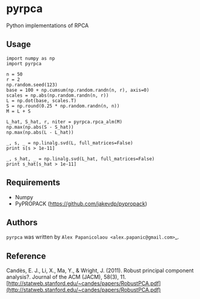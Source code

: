pyrpca
======


Python implementations of RPCA

Usage
-----

```
import numpy as np
import pyrpca

n = 50
r = 2
np.random.seed(123)
base = 100 + np.cumsum(np.random.randn(n, r), axis=0)
scales = np.abs(np.random.randn(n, r))
L = np.dot(base, scales.T)
S = np.round(0.25 * np.random.randn(n, n))
M = L + S

L_hat, S_hat, r, niter = pyrpca.rpca_alm(M)
np.max(np.abs(S - S_hat))
np.max(np.abs(L - L_hat))

_, s, _ = np.linalg.svd(L, full_matrices=False)
print s[s > 1e-11]

_, s_hat, _ = np.linalg.svd(L_hat, full_matrices=False)
print s_hat[s_hat > 1e-11]

```


Requirements
------------

+ Numpy
+ PyPROPACK (https://github.com/jakevdp/pypropack)


Authors
-------

`pyrpca` was written by `Alex Papanicolaou <alex.papanic@gmail.com>`_.


Reference
---------

Candès, E. J., Li, X., Ma, Y., & Wright, J. (2011). Robust principal component analysis?. Journal of the ACM (JACM), 58(3), 11.
[http://statweb.stanford.edu/~candes/papers/RobustPCA.pdf](http://statweb.stanford.edu/~candes/papers/RobustPCA.pdf)
